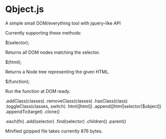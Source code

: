 # Qbject.js
A simple small DOM/everything tool with jquery-like API 

Currently supporting these methods:

$(selector);

Returns all DOM nodes matching the selector.

$(html);

Returns a Node tree representing the given HTML.

$(function);

Run the function at DOM ready.


.addClass(classes)
.removeClass(classes)
.hasClass(class)
.toggleClass(classes, switch)
.html([html])
.append([html|selector|$object])
.appendTo(target)
.clone()

.each(fn)
.add(selector)
.find(selector)
.children()
.parent()

Minified gzipped file takes currently 876 bytes.

